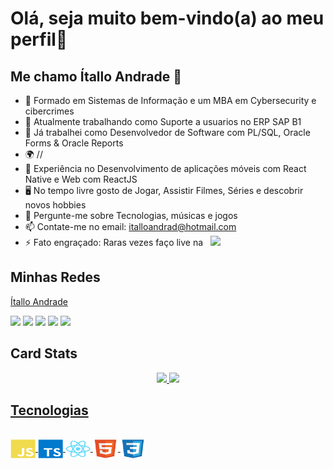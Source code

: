 # Olá, seja muito bem-vindo(a) ao meu perfil👋
## Me chamo Ítallo Andrade 👋

- 🔭 Formado em Sistemas de Informação e um MBA em Cybersecurity e cibercrimes
- 💼 Atualmente trabalhando como Suporte a usuarios no ERP SAP B1
- 💼 Já trabalhei como Desenvolvedor de Software com PL/SQL, Oracle Forms & Oracle Reports
- 🌍 //
- 🌱 Experiência no Desenvolvimento de aplicações móveis com React Native e Web com ReactJS
- 🖥️ No tempo livre gosto de Jogar, Assistir Filmes, Séries e descobrir novos hobbies
- 💬 Pergunte-me sobre Tecnologias, músicas e jogos
- 📫 Contate-me no email: italloandrad@hotmail.com
- ⚡ Fato engraçado: Raras vezes faço live na    <a href="https://www.twitch.tv/flowve"><img src="https://img.shields.io/badge/Twitch-9146FF?style=for-the-badge&logo=twitch&logoColor=white"></a>

## Minhas Redes   
  <div> 
  <div class="badge-base LI-profile-badge" data-locale="pt_BR" data-size="medium" data-theme="light" data-type="VERTICAL" data-vanity="italloandrade" data-version="v1"><a class="badge-base__link LI-simple-link" href="https://br.linkedin.com/in/italloandrade?trk=profile-badge">Ítallo Andrade</a></div>
              
  <a href="https://www.youtube.com/channel/UCe4aMDc06_6jx_7mFqMwg5Q" target="_blank"><img src="https://img.shields.io/badge/YouTube-FF0000?style=for-the-badge&logo=youtube&logoColor=white" target="_blank"></a>
  <a href="https://www.instagram.com/italloandrad"><img src="https://img.shields.io/badge/-Instagram-%23E4405F?style=for-the-badge&logo=instagram&logoColor=white" target="_blank"></a> 
  <a href = "mailto:italloandrad@hotmail.com"><img src="https://img.shields.io/badge/Microsoft_Outlook-0078D4?style=for-the-badge&logo=microsoft-outlook&logoColor=white" target="_blank"></a>
  <a href="https://www.linkedin.com/in/italloandrade/" target="_blank"><img src="https://img.shields.io/badge/-LinkedIn-%230077B5?style=for-the-badge&logo=linkedin&logoColor=white" target="_blank"></a> 
  <a href="https://web.dio.me/users/italloandrad/"><img src="https://img.shields.io/badge/-Meu%20Perfil%20na%20DIO-30A3DC?style=for-the-badge"></a>

## Card Stats
<div align="center">
  <a href="https://github.com/italloandrad">
  <img height="180em" src="https://github-readme-stats.vercel.app/api?username=italloandrad&show_icons=true&theme=dark&include_all_commits=true&count_private=true"/>
  <img height="180em" src="https://github-readme-stats.vercel.app/api/top-langs/?username=italloandrad&layout=compact&langs_count=7&theme=dark"/>
</div>

## Tecnologias
  <div style="display: inline_block"><br>
  <img align="center" alt="Itallo-Js" height="30" width="40" src="https://raw.githubusercontent.com/devicons/devicon/master/icons/javascript/javascript-plain.svg">
  <img align="center" alt="Itallo-Ts" height="30" width="40" src="https://raw.githubusercontent.com/devicons/devicon/master/icons/typescript/typescript-plain.svg">
  <img align="center" alt="Itallo-React" height="30" width="40" src="https://raw.githubusercontent.com/devicons/devicon/master/icons/react/react-original.svg">
  <img align="center" alt="Itallo-HTML" height="30" width="40" src="https://raw.githubusercontent.com/devicons/devicon/master/icons/html5/html5-original.svg">
  <img align="center" alt="Itallo-CSS" height="30" width="40" src="https://raw.githubusercontent.com/devicons/devicon/master/icons/css3/css3-original.svg">
 
</div><br/>
<div>
